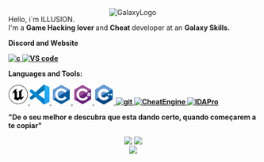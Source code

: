<img src = "https://github.com/GLX-ILLUSION/valorant-offsets-autoupdater/blob/1fa7dea1192fa3503dc0e83bb9a3eac7e042b128/GalaxyGifDiscordAvatar.gif" min-width = "300px" max-width = "300px" width = "300px" align = "right" alt = "GalaxyLogo">

<p align = "left">
  Hello, i`m ILLUSION. <br/> 
  I'm a <strong> Game Hacking lover </strong> and <strong> Cheat </strong> developer at an <strong> Galaxy Skills. 
</p>
<b>Discord and Website</b>
<p>
<p align="left">
      <!-- discord -->
 <a
    href="https://discord.gg/newgalaxy" 
    target="_blank" rel="noreferrer"> 
    <img
        src="https://img.shields.io/badge/Discord-%235865F2.svg?style=for-the-badge&logo=discord&logoColor=white"
        alt="c"
    /> 
 </a> 
<!-- site -->
 <a 
    href="https://www.galaxyskills.com.br" 
    target="_blank" rel="noreferrer"> 
    <img
        src="https://avatars.githubusercontent.com/u/76027489?s=400&u=1b0fcfccc48bdfa3dccf475bd3702025016aa211&v=4"
        alt="VS code" width="80" height="80"
    /> 
 </a> 
</p>
<b>Languages and Tools:</b>
<p align="left">
      <!-- unreal engine -->
 <a
    href="https://www.unrealengine.com" 
    target="_blank" rel="noreferrer"> 
    <img
        src="https://raw.githubusercontent.com/devicons/devicon/master/icons/unrealengine/unrealengine-original.svg"
        alt="c" width="40" height="40"
    /> 
 </a> 
<!-- vs code -->
 <a 
    href="https://code.visualstudio.com/" 
    target="_blank" rel="noreferrer"> 
    <img
        src="https://raw.githubusercontent.com/github/explore/80688e429a7d4ef2fca1e82350fe8e3517d3494d/topics/visual-studio-code/visual-studio-code.png"
        alt="VS code" width="40" height="40"
    /> 
 </a> 
 <!-- c -->
 <a
    href="https://www.cprogramming.com/" 
    target="_blank" rel="noreferrer"> 
    <img
        src="https://raw.githubusercontent.com/devicons/devicon/master/icons/c/c-original.svg"
        alt="c" width="40" height="40"
    /> 
 </a> 
   <!-- csharp -->
 <a
    href="" 
    target="_blank" rel="noreferrer"> 
    <img
        src="https://raw.githubusercontent.com/devicons/devicon/master/icons/csharp/csharp-original.svg"
        alt="c" width="40" height="40"
    /> 
 </a> 
 <!-- cpp -->
 <a 
    href="https://isocpp.org/"
    target="_blank" rel="noreferrer"> 
    <img
        src="https://raw.githubusercontent.com/devicons/devicon/master/icons/cplusplus/cplusplus-original.svg"
        alt="cplusplus" width="40" height="40"
    /> 
 </a>
 <!-- git -->
 <a 
    href="https://git-scm.com/"
    target="_blank" rel="noreferrer"> 
    <img
        src="https://www.vectorlogo.zone/logos/git-scm/git-scm-icon.svg" alt="git"
        width="40" height="40"
    /> 
 </a> 
   <!-- cheatengine -->
 <a 
    href="https://www.cheatengine.org" 
    target="_blank" rel="noreferrer"> 
    <img
        src="https://images-wixmp-ed30a86b8c4ca887773594c2.wixmp.com/f/73a0c553-6659-4fcc-8538-362b25615ee4/d3d20ly-56050e43-c8f1-477d-97a5-3f66424db4b0.png?token=eyJ0eXAiOiJKV1QiLCJhbGciOiJIUzI1NiJ9.eyJzdWIiOiJ1cm46YXBwOjdlMGQxODg5ODIyNjQzNzNhNWYwZDQxNWVhMGQyNmUwIiwiaXNzIjoidXJuOmFwcDo3ZTBkMTg4OTgyMjY0MzczYTVmMGQ0MTVlYTBkMjZlMCIsIm9iaiI6W1t7InBhdGgiOiJcL2ZcLzczYTBjNTUzLTY2NTktNGZjYy04NTM4LTM2MmIyNTYxNWVlNFwvZDNkMjBseS01NjA1MGU0My1jOGYxLTQ3N2QtOTdhNS0zZjY2NDI0ZGI0YjAucG5nIn1dXSwiYXVkIjpbInVybjpzZXJ2aWNlOmZpbGUuZG93bmxvYWQiXX0.kW8WkEZUACWXVMdL6QHObLvDHk5yPY0lKk5lMuuyR4Q"
        alt="CheatEngine" width="40" height="40"
    /> 
 </a> 
 <a 
    href="https://hex-rays.com/ida-pro/" 
    target="_blank" rel="noreferrer"> 
    <img
        src="https://cdn.discordapp.com/attachments/627282020430512138/1102965103571255306/IDA.png"
        alt="IDAPro" width="40" height="40"
    /> 
 </a> 



<p align = "left">
  "De o seu melhor e descubra que esta dando certo, quando começarem a te copiar" </strong>
</p>

 <div align="center">
  <img height="180em" src="https://github-readme-stats.vercel.app/api?username=GLX-ILLUSION&count_private=true&show_icons=true&theme=dark&show_icons=true"/>
  <img height="180em" src="https://github-readme-stats.vercel.app/api/top-langs/?username=GLX-ILLUSION&layout=compact&theme=dark&langs_count=3"/>
 </div>

<div align="center">
  <a href="https://spotify-github-profile.vercel.app/api/view?uid=31eywdpshboar6d7gm6r7glloswu&redirect=true" target="_blank">
      <img src="https://spotify-github-profile.vercel.app/api/view?uid=31eywdpshboar6d7gm6r7glloswu&cover_image=true&theme=default&bar_color_cover=true" />
  </a>
</div>

